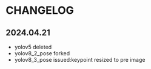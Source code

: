 # CHANGELOG

## 2024.04.21

* yolov5 deleted
* yolov8_2_pose forked
* yolov8_3_pose issued:keypoint resized to pre image
  



